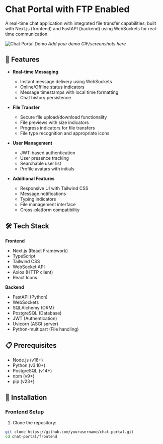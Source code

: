 # Chat Portal with FTP Enabled

A real-time chat application with integrated file transfer capabilities, built with Next.js (frontend) and FastAPI (backend) using WebSockets for real-time communication.

![Chat Portal Demo](screenshots/demo.gif) *Add your demo GIF/screenshots here*

## 🌟 Features

- **Real-time Messaging**
  - Instant message delivery using WebSockets
  - Online/Offline status indicators
  - Message timestamps with local time formatting
  - Chat history persistence

- **File Transfer**
  - Secure file upload/download functionality
  - File previews with size indicators
  - Progress indicators for file transfers
  - File type recognition and appropriate icons

- **User Management**
  - JWT-based authentication
  - User presence tracking
  - Searchable user list
  - Profile avatars with initials

- **Additional Features**
  - Responsive UI with Tailwind CSS
  - Message notifications
  - Typing indicators
  - File management interface
  - Cross-platform compatibility

## 🛠️ Tech Stack

**Frontend**
- Next.js (React Framework)
- TypeScript
- Tailwind CSS
- WebSocket API
- Axios (HTTP client)
- React Icons

**Backend**
- FastAPI (Python)
- WebSockets
- SQLAlchemy (ORM)
- PostgreSQL (Database)
- JWT (Authentication)
- Uvicorn (ASGI server)
- Python-multipart (File handling)

## 📋 Prerequisites

- Node.js (v18+)
- Python (v3.10+)
- PostgreSQL (v14+)
- npm (v9+)
- pip (v23+)

## 🚀 Installation

### Frontend Setup

1. Clone the repository:
```bash
git clone https://github.com/yourusername/chat-portal.git
cd chat-portal/frontend
